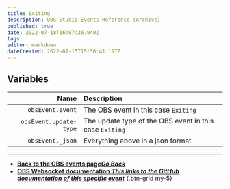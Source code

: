 ```yaml
---
title: Exiting
description: OBS Studio Events Reference (Archive)
published: true
date: 2022-07-18T16:07:36.940Z
tags: 
editor: markdown
dateCreated: 2022-07-15T15:36:41.197Z
---
```


## Variables

Name | Description
----:|:------------
`obsEvent.event` | The OBS event in this case `Exiting`
`obsEvent.update-type` | The update type of the OBS event in this case `Exiting`
`obsEvent._json` | Everything above in a json format

---

- [<i class="mdi mdi-chevron-left"></i>**Back to the OBS events page*Go Back***](/en/Broadcasters/OBS/Archive/Events)
- [<i class="mdi mdi-github"></i> **OBS Websocket documentation *This links to the GitHub documentation of this specific event***](https://github.com/obsproject/obs-websocket/blob/4.x-current/docs/generated/protocol.md#exiting)
{.btn-grid my-5}
